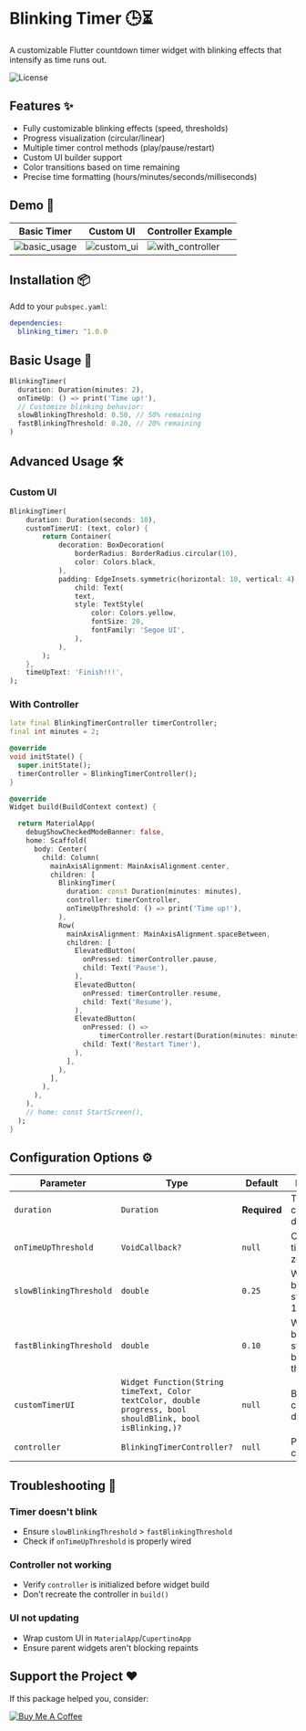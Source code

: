 # Blinking Timer 🕒⏳

A customizable Flutter countdown timer widget with blinking effects that intensify as time runs out.

![License](https://img.shields.io/badge/License-BSD%203--Clause-blue.svg)

## Features ✨
- Fully customizable blinking effects (speed, thresholds)
- Progress visualization (circular/linear)
- Multiple timer control methods (play/pause/restart)
- Custom UI builder support
- Color transitions based on time remaining
- Precise time formatting (hours/minutes/seconds/milliseconds)

## Demo 🎥

| Basic Timer | Custom UI | Controller Example |
|-------------|-----------|---------------------|
| ![basic_usage](https://github.com/user-attachments/assets/9919f2ac-8f3d-47f2-8e7f-a752fd1a0780) | ![custom_ui](https://github.com/user-attachments/assets/158f6796-f37a-4faf-a58e-dea63c4fda4e) | ![with_controller](https://github.com/user-attachments/assets/bd094059-be8a-4f6d-92bb-812bbb8b5720) |


## Installation 📦
Add to your `pubspec.yaml`:
```yaml
dependencies:
  blinking_timer: ^1.0.0
```

## Basic Usage 🚀
```dart
BlinkingTimer(
  duration: Duration(minutes: 2),
  onTimeUp: () => print('Time up!'),
  // Customize blinking behavior:
  slowBlinkingThreshold: 0.50, // 50% remaining
  fastBlinkingThreshold: 0.20, // 20% remaining
)
```

## Advanced Usage 🛠

### Custom UI
```dart
BlinkingTimer(
    duration: Duration(seconds: 10),
    customTimerUI: (text, color) {
        return Container(
            decoration: BoxDecoration(
                borderRadius: BorderRadius.circular(10),
                color: Colors.black,
            ),
            padding: EdgeInsets.symmetric(horizontal: 10, vertical: 4),
                child: Text(
                text,
                style: TextStyle(
                    color: Colors.yellow,
                    fontSize: 20,
                    fontFamily: 'Segoe UI',
                ),
            ),
        );
    },
    timeUpText: 'Finish!!!',
);
```

### With Controller
```dart
late final BlinkingTimerController timerController;
final int minutes = 2;

@override
void initState() {
  super.initState();
  timerController = BlinkingTimerController();
}

@override
Widget build(BuildContext context) {

  return MaterialApp(
    debugShowCheckedModeBanner: false,
    home: Scaffold(
      body: Center(
        child: Column(
          mainAxisAlignment: MainAxisAlignment.center,
          children: [
            BlinkingTimer(
              duration: const Duration(minutes: minutes),
              controller: timerController,
              onTimeUpThreshold: () => print('Time up!'),
            ),
            Row(
              mainAxisAlignment: MainAxisAlignment.spaceBetween,
              children: [
                ElevatedButton(
                  onPressed: timerController.pause,
                  child: Text('Pause'),
                ),
                ElevatedButton(
                  onPressed: timerController.resume,
                  child: Text('Resume'),
                ),
                ElevatedButton(
                  onPressed: () =>
                      timerController.restart(Duration(minutes: minutes)),
                  child: Text('Restart Timer'),
                ),
              ],
            ),
          ],
        ),
      ),
    ),
    // home: const StartScreen(),
  );
}
```

## Configuration Options ⚙️

| Parameter                | Type               | Default      | Description |
|--------------------------|--------------------|--------------|-------------|
| `duration`               | `Duration`         | **Required** | Total countdown duration |
| `onTimeUpThreshold`      | `VoidCallback?`    | `null`       | Called when timer reaches zero |
| `slowBlinkingThreshold`  | `double`           | `0.25`       | When slow blinking starts (0.0-1.0) |
| `fastBlinkingThreshold`  | `double`           | `0.10`       | When fast blinking starts (must be < slow threshold) |
| `customTimerUI`          | `Widget Function(String timeText, Color textColor, double progress, bool shouldBlink, bool isBlinking,)?` | `null` | Builder for custom displays |
| `controller`             | `BlinkingTimerController?` | `null`       | Programmatic control |

## Troubleshooting 🔧

### Timer doesn't blink
- Ensure `slowBlinkingThreshold` > `fastBlinkingThreshold`
- Check if `onTimeUpThreshold` is properly wired

### Controller not working
- Verify `controller` is initialized before widget build
- Don't recreate the controller in `build()`

### UI not updating
- Wrap custom UI in `MaterialApp`/`CupertinoApp`
- Ensure parent widgets aren't blocking repaints

## Support the Project ❤️

If this package helped you, consider:

[![Buy Me A Coffee](https://img.shields.io/badge/Buy_Me_A_Coffee-FFDD00?style=for-the-badge)](https://buymeacoffee.com/yourusername)
